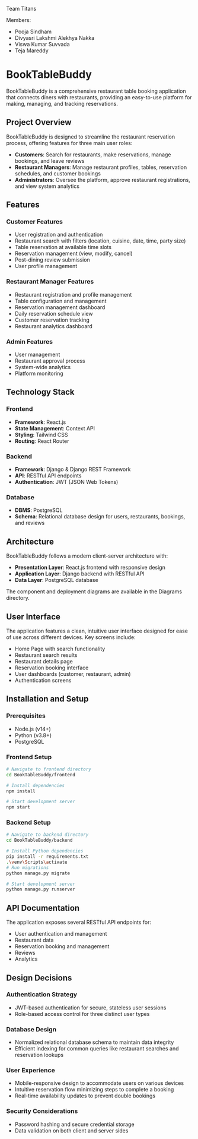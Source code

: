 Team Titans

Members:
- Pooja Sindham
- Divyasri Lakshmi Alekhya Nakka
- Viswa Kumar Suvvada
- Teja Mareddy

# BookTableBuddy

BookTableBuddy is a comprehensive restaurant table booking application that connects diners with restaurants, providing an easy-to-use platform for making, managing, and tracking reservations.

## Project Overview

BookTableBuddy is designed to streamline the restaurant reservation process, offering features for three main user roles:
- **Customers**: Search for restaurants, make reservations, manage bookings, and leave reviews
- **Restaurant Managers**: Manage restaurant profiles, tables, reservation schedules, and customer bookings
- **Administrators**: Oversee the platform, approve restaurant registrations, and view system analytics

## Features

### Customer Features
- User registration and authentication
- Restaurant search with filters (location, cuisine, date, time, party size)
- Table reservation at available time slots
- Reservation management (view, modify, cancel)
- Post-dining review submission
- User profile management

### Restaurant Manager Features
- Restaurant registration and profile management
- Table configuration and management
- Reservation management dashboard
- Daily reservation schedule view
- Customer reservation tracking
- Restaurant analytics dashboard

### Admin Features
- User management
- Restaurant approval process
- System-wide analytics
- Platform monitoring

## Technology Stack

### Frontend
- **Framework**: React.js
- **State Management**: Context API
- **Styling**: Tailwind CSS
- **Routing**: React Router

### Backend
- **Framework**: Django & Django REST Framework
- **API**: RESTful API endpoints
- **Authentication**: JWT (JSON Web Tokens)

### Database
- **DBMS**: PostgreSQL
- **Schema**: Relational database design for users, restaurants, bookings, and reviews

## Architecture

BookTableBuddy follows a modern client-server architecture with:
- **Presentation Layer**: React.js frontend with responsive design
- **Application Layer**: Django backend with RESTful API
- **Data Layer**: PostgreSQL database

The component and deployment diagrams are available in the Diagrams directory.

## User Interface

The application features a clean, intuitive user interface designed for ease of use across different devices. Key screens include:

- Home Page with search functionality
- Restaurant search results
- Restaurant details page
- Reservation booking interface
- User dashboards (customer, restaurant, admin)
- Authentication screens

## Installation and Setup

### Prerequisites
- Node.js (v14+)
- Python (v3.8+)
- PostgreSQL

### Frontend Setup
```bash
# Navigate to frontend directory
cd BookTableBuddy/frontend

# Install dependencies
npm install

# Start development server
npm start
```

### Backend Setup
```bash
# Navigate to backend directory
cd BookTableBuddy/backend

# Install Python dependencies
pip install -r requirements.txt
.\venv\Scripts\activate
# Run migrations
python manage.py migrate

# Start development server
python manage.py runserver
```

## API Documentation

The application exposes several RESTful API endpoints for:
- User authentication and management
- Restaurant data
- Reservation booking and management
- Reviews
- Analytics


## Design Decisions

### Authentication Strategy
- JWT-based authentication for secure, stateless user sessions
- Role-based access control for three distinct user types

### Database Design
- Normalized relational database schema to maintain data integrity
- Efficient indexing for common queries like restaurant searches and reservation lookups

### User Experience
- Mobile-responsive design to accommodate users on various devices
- Intuitive reservation flow minimizing steps to complete a booking
- Real-time availability updates to prevent double bookings

### Security Considerations
- Password hashing and secure credential storage
- Data validation on both client and server sides



